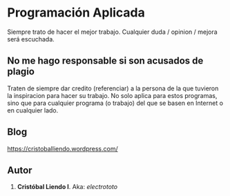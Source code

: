 # Programación Aplicada
Siempre trato de hacer el mejor trabajo. Cualquier duda / opinion / mejora será escuchada.

## No me hago responsable si son acusados de plagio
Traten de siempre dar credito (referenciar) a la persona de la que tuvieron la inspiracion para hacer su trabajo. No solo aplica para estos programas, sino que para cualquier programa (o trabajo) del que se basen en Internet o en cualquier lado. 

Blog
----
<https://cristoballiendo.wordpress.com/>

Autor
-----
1. **Cristóbal Liendo I**. Aka: *electrototo*
